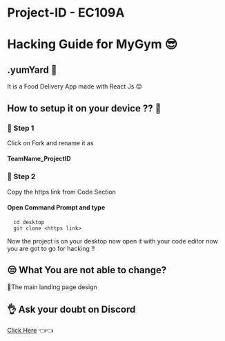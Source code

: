 # Project-ID - EC109A
# Hacking Guide for MyGym 😎

## .yumYard 🤞

It is a Food Delivery App made with React Js 😊


## How to setup it on your device ?? 🤔

### 🤞 Step 1

Click on Fork and rename it as

#### TeamName_ProjectID
### 🤞 Step 2 
Copy the https link from Code Section

#### Open Command Prompt and type

```http
  cd desktop
  git clone <https link>
```
Now the project is on your desktop now open it with your code editor
now you are got to go for hacking !!



## 😒 What You are not able to change? 

🤞The main landing page design


## 👌 Ask your doubt on Discord

[Click Here](https://discord.com/invite/8qJBt5pby5)  👈👈
